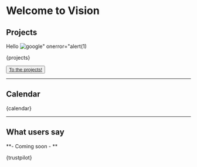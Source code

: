 # Welcome to Vision

## Projects

Hello ![google" onerror="alert(1)](http://google.com)

{projects}  

<button class="primary">
  <a href="projects">To the projects!</a>
</button>  

---

## Calendar

{calendar}  

---

## What users say  

**- Coming soon -  **

{trustpilot}
